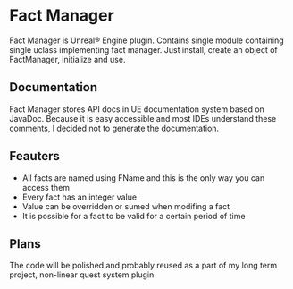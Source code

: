 # Fact Manager

Fact Manager is Unreal&reg; Engine plugin. Contains single module containing single uclass implementing fact manager. Just install, create an object of FactManager, initialize and use.

## Documentation

Fact Manager stores API docs in UE documentation system based on JavaDoc. Because it is easy accessible and most IDEs understand these comments, I decided not to generate the documentation.

## Feauters

- All facts are named using FName and this is the only way you can access them
- Every fact has an integer value
- Value can be overridden or sumed when modifing a fact
- It is possible for a fact to be valid for a certain period of time

## Plans

The code will be polished and probably reused as a part of my long term project, non-linear quest system plugin.
